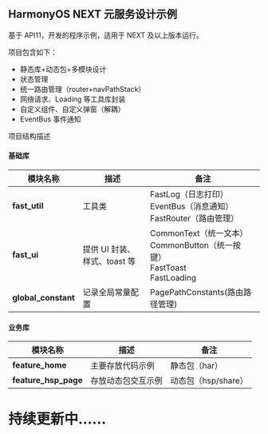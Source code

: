 ## HarmonyOS NEXT 元服务设计示例

基于 API11，开发的程序示例，适用于 NEXT 及以上版本运行。

项目包含如下：

+ 静态库+动态包+多模块设计
+ 状态管理
+ 统一路由管理（router+navPathStack）
+ 网络请求、Loading 等工具库封装
+ 自定义组件、自定义弹窗（解耦）
+ EventBus 事件通知


项目结构描述

#### 基础库

| 模块名称                | 描述                  | 备注                                                                       |
|---------------------|---------------------|--------------------------------------------------------------------------|
| **fast_util**       | 工具类                 | FastLog（日志打印）<br/>EventBus（消息通知）<br/>FastRouter（路由管理）                    |
| **fast_ui**         | 提供 UI 封装、样式、toast 等 | CommonText（统一文本）<br/>CommonButton（统一按键）<br/> FastToast <br/> FastLoading |
| **global_constant** | 记录全局常量配置            | PagePathConstants(路由路径管理)                                                |

#### 业务库
| 模块名称                | 描述                  | 备注 |
|---------------------|---------------------|--|
| **feature_home**    | 主要存放代码示例            | 静态包（har） |
| **feature_hsp_page**    | 存放动态包交互示例            | 动态包（hsp/share） |



# 持续更新中......
